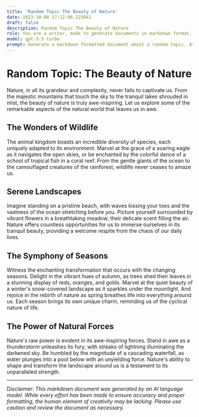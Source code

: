 ```yaml
---
title: 'Random Topic The Beauty of Nature'
date: 2023-10-08 17:12:06.225041
draft: false
description: Random Topic The Beauty of Nature
role: You are a writer, made to generate documents in markdown format. It is very important that all of the documents you generate are in valid markdown format.
model: gpt-3.5-turbo
prompt: Generate a markdown formatted document about a random topic. At the bottom, include a disclaimer explaining that the document was generated by you. The first line of the document should be the title. Make sure that the entire document is in proper markdown format, using a mix of various tags to make the document visually appealing.
---
```


# Random Topic: The Beauty of Nature

Nature, in all its grandeur and complexity, never fails to captivate us. From the majestic mountains that touch the sky to the tranquil lakes shrouded in mist, the beauty of nature is truly awe-inspiring. Let us explore some of the remarkable aspects of the natural world that leaves us in awe.

## The Wonders of Wildlife

The animal kingdom boasts an incredible diversity of species, each uniquely adapted to its environment. Marvel at the grace of a soaring eagle as it navigates the open skies, or be enchanted by the colorful dance of a school of tropical fish in a coral reef. From the gentle giants of the ocean to the camouflaged creatures of the rainforest, wildlife never ceases to amaze us.

## Serene Landscapes

Imagine standing on a pristine beach, with waves kissing your toes and the vastness of the ocean stretching before you. Picture yourself surrounded by vibrant flowers in a breathtaking meadow, their delicate scent filling the air. Nature offers countless opportunities for us to immerse ourselves in its tranquil beauty, providing a welcome respite from the chaos of our daily lives.

## The Symphony of Seasons

Witness the enchanting transformation that occurs with the changing seasons. Delight in the vibrant hues of autumn, as trees shed their leaves in a stunning display of reds, oranges, and golds. Marvel at the quiet beauty of a winter's snow-covered landscape as it sparkles under the moonlight. And rejoice in the rebirth of nature as spring breathes life into everything around us. Each season brings its own unique charm, reminding us of the cyclical nature of life.

## The Power of Natural Forces

Nature's raw power is evident in its awe-inspiring forces. Stand in awe as a thunderstorm unleashes its fury, with streaks of lightning illuminating the darkened sky. Be humbled by the magnitude of a cascading waterfall, as water plunges into a pool below with an unyielding force. Nature's ability to shape and transform the landscape around us is a testament to its unparalleled strength.

---

Disclaimer: *This markdown document was generated by an AI language model. While every effort has been made to ensure accuracy and proper formatting, the human element of creativity may be lacking. Please use caution and review the document as necessary.*